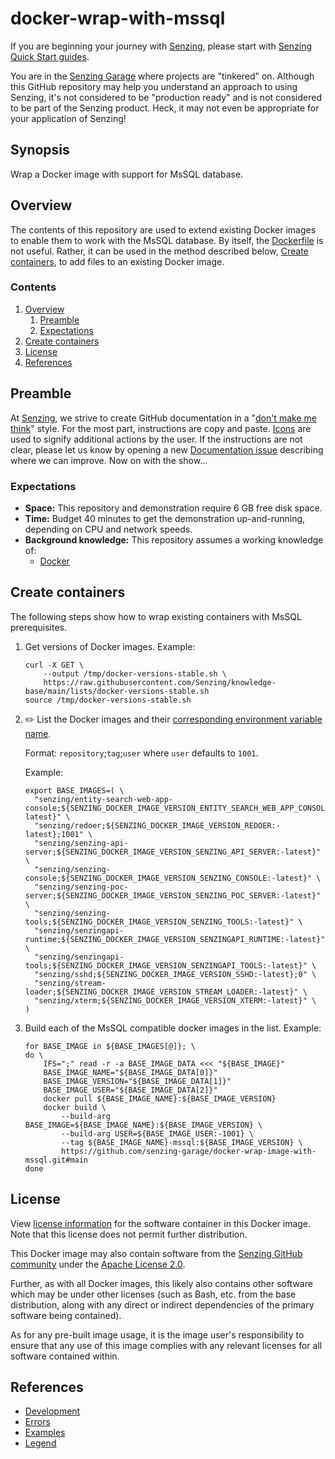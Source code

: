 # docker-wrap-with-mssql

If you are beginning your journey with [Senzing],
please start with [Senzing Quick Start guides].

You are in the [Senzing Garage] where projects are "tinkered" on.
Although this GitHub repository may help you understand an approach to using Senzing,
it's not considered to be "production ready" and is not considered to be part of the Senzing product.
Heck, it may not even be appropriate for your application of Senzing!

## Synopsis

Wrap a Docker image with support for MsSQL database.

## Overview

The contents of this repository are used to extend existing Docker images
to enable them to work with the MsSQL database.
By itself, the [Dockerfile] is not useful.
Rather, it can be used in the method described below,
[Create containers], to add files to an existing Docker image.

### Contents

1. [Overview]
   1. [Preamble]
   1. [Expectations]
1. [Create containers]
1. [License]
1. [References]

## Preamble

At [Senzing], we strive to create GitHub documentation in a
"[don't make me think]" style. For the most part, instructions are copy and paste.
[Icons] are used to signify additional actions by the user.
If the instructions are not clear, please let us know by opening a new
[Documentation issue] describing where we can improve. Now on with the show...

### Expectations

- **Space:** This repository and demonstration require 6 GB free disk space.
- **Time:** Budget 40 minutes to get the demonstration up-and-running, depending on CPU and network speeds.
- **Background knowledge:** This repository assumes a working knowledge of:
  - [Docker]

## Create containers

The following steps show how to wrap existing containers with MsSQL prerequisites.

1. Get versions of Docker images.
   Example:

   ```console
   curl -X GET \
       --output /tmp/docker-versions-stable.sh \
       https://raw.githubusercontent.com/Senzing/knowledge-base/main/lists/docker-versions-stable.sh
   source /tmp/docker-versions-stable.sh

   ```

1. :pencil2: List the Docker images and their [corresponding environment variable name].

   Format: `repository`;`tag`;`user` where `user` defaults to `1001`.

   Example:

   ```console
   export BASE_IMAGES=( \
     "senzing/entity-search-web-app-console;${SENZING_DOCKER_IMAGE_VERSION_ENTITY_SEARCH_WEB_APP_CONSOLE:-latest}" \
     "senzing/redoer;${SENZING_DOCKER_IMAGE_VERSION_REDOER:-latest};1001" \
     "senzing/senzing-api-server;${SENZING_DOCKER_IMAGE_VERSION_SENZING_API_SERVER:-latest}" \
     "senzing/senzing-console;${SENZING_DOCKER_IMAGE_VERSION_SENZING_CONSOLE:-latest}" \
     "senzing/senzing-poc-server;${SENZING_DOCKER_IMAGE_VERSION_SENZING_POC_SERVER:-latest}" \
     "senzing/senzing-tools;${SENZING_DOCKER_IMAGE_VERSION_SENZING_TOOLS:-latest}" \
     "senzing/senzingapi-runtime;${SENZING_DOCKER_IMAGE_VERSION_SENZINGAPI_RUNTIME:-latest}" \
     "senzing/senzingapi-tools;${SENZING_DOCKER_IMAGE_VERSION_SENZINGAPI_TOOLS:-latest}" \
     "senzing/sshd;${SENZING_DOCKER_IMAGE_VERSION_SSHD:-latest};0" \
     "senzing/stream-loader;${SENZING_DOCKER_IMAGE_VERSION_STREAM_LOADER:-latest}" \
     "senzing/xterm;${SENZING_DOCKER_IMAGE_VERSION_XTERM:-latest}" \
   )

   ```

1. Build each of the MsSQL compatible docker images in the list.
   Example:

   ```console
   for BASE_IMAGE in ${BASE_IMAGES[@]}; \
   do \
       IFS=";" read -r -a BASE_IMAGE_DATA <<< "${BASE_IMAGE}"
       BASE_IMAGE_NAME="${BASE_IMAGE_DATA[0]}"
       BASE_IMAGE_VERSION="${BASE_IMAGE_DATA[1]}"
       BASE_IMAGE_USER="${BASE_IMAGE_DATA[2]}"
       docker pull ${BASE_IMAGE_NAME}:${BASE_IMAGE_VERSION}
       docker build \
           --build-arg BASE_IMAGE=${BASE_IMAGE_NAME}:${BASE_IMAGE_VERSION} \
           --build-arg USER=${BASE_IMAGE_USER:-1001} \
           --tag ${BASE_IMAGE_NAME}-mssql:${BASE_IMAGE_VERSION} \
           https://github.com/senzing-garage/docker-wrap-image-with-mssql.git#main
   done

   ```

## License

View [license information] for the software container in this Docker image.
Note that this license does not permit further distribution.

This Docker image may also contain software from the
[Senzing GitHub community] under the [Apache License 2.0].

Further, as with all Docker images,
this likely also contains other software which may be under other licenses
(such as Bash, etc. from the base distribution,
along with any direct or indirect dependencies of the primary software being contained).

As for any pre-built image usage,
it is the image user's responsibility to ensure that any use of this image complies
with any relevant licenses for all software contained within.

## References

- [Development]
- [Errors]
- [Examples]
- [Legend]

[Apache License 2.0]: https://www.apache.org/licenses/LICENSE-2.0
[corresponding environment variable name]: https://github.com/senzing-garage/knowledge-base/blob/main/lists/docker-versions-stable.sh
[Create containers]: #create-containers
[Development]: docs/development.md
[Docker]: https://github.com/senzing-garage/knowledge-base/blob/main/WHATIS/docker.md
[Dockerfile]: Dockerfile
[Documentation issue]: https://github.com/senzing-garage/docker-wrap-image-with-mssql/issues/new?template=documentation_request.md
[don't make me think]: https://github.com/senzing-garage/knowledge-base/blob/main/WHATIS/dont-make-me-think.md
[Errors]: docs/errors.md
[Examples]: docs/examples.md
[Expectations]: #expectations
[Icons]: https://github.com/senzing-garage/knowledge-base/blob/main/lists/legend.md
[Legend]: https://github.com/senzing-garage/knowledge-base/blob/main/lists/legend.md
[license information]: https://senzing.com/end-user-license-agreement/
[License]: #license
[Overview]: #overview
[Preamble]: #preamble
[References]: #references
[Senzing Garage]: https://github.com/senzing-garage
[Senzing GitHub community]: https://github.com/senzing-garage/
[Senzing Quick Start guides]: https://docs.senzing.com/quickstart/
[Senzing]: https://senzing.com/
